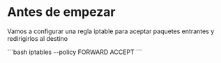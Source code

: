 
# Antes de empezar

Vamos a configurar una regla iptable para aceptar paquetes entrantes y redirigirlos al destino

\`\`\`bash
iptables --policy FORWARD ACCEPT
\`\`\`
